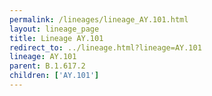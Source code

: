```yaml
---
permalink: /lineages/lineage_AY.101.html
layout: lineage_page
title: Lineage AY.101
redirect_to: ../lineage.html?lineage=AY.101
lineage: AY.101
parent: B.1.617.2
children: ['AY.101']
---
```

